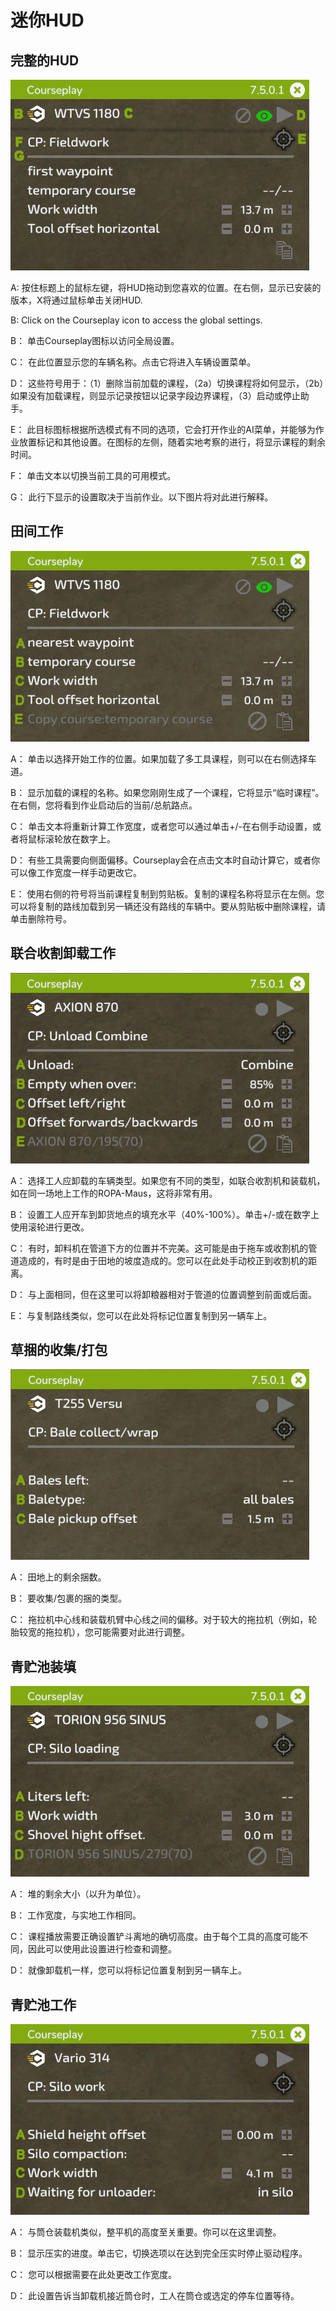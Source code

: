# 迷你HUD

## 完整的HUD

![Image](../assets/images/minihudhelp_general_0_0_478_305.png)

  
  
A: 按住标题上的鼠标左键，将HUD拖动到您喜欢的位置。在右侧，显示已安装的版本，X将通过鼠标单击关闭HUD.  
  
B: Click on the Courseplay icon to access the global settings.  
  
B： 单击Courseplay图标以访问全局设置。  
  
C： 在此位置显示您的车辆名称。点击它将进入车辆设置菜单。  
  
D： 这些符号用于：（1）删除当前加载的课程，（2a）切换课程将如何显示，（2b）如果没有加载课程，则显示记录按钮以记录字段边界课程，（3）启动或停止助手。  
  
E： 此目标图标根据所选模式有不同的选项，它会打开作业的AI菜单，并能够为作业放置标记和其他设置。在图标的左侧，随着实地考察的进行，将显示课程的剩余时间。  
  
F： 单击文本以切换当前工具的可用模式。  
  
G： 此行下显示的设置取决于当前作业。以下图片将对此进行解释。  
  


## 田间工作

![Image](../assets/images/minihudhelp_fieldwork_0_0_478_305.png)

  
  
A： 单击以选择开始工作的位置。如果加载了多工具课程，则可以在右侧选择车道。  
  
B： 显示加载的课程的名称。如果您刚刚生成了一个课程，它将显示“临时课程”。在右侧，您将看到作业启动后的当前/总航路点。  
  
C： 单击文本将重新计算工作宽度，或者您可以通过单击+/-在右侧手动设置，或者将鼠标滚轮放在数字上。  
  
D： 有些工具需要向侧面偏移。Courseplay会在点击文本时自动计算它，或者你可以像工作宽度一样手动更改它。  
  
E： 使用右侧的符号将当前课程复制到剪贴板。复制的课程名称将显示在左侧。您可以将复制的路线加载到另一辆还没有路线的车辆中。要从剪贴板中删除课程，请单击删除符号。  
  


## 联合收割卸载工作

![Image](../assets/images/minihudhelp_combineunload_0_0_478_305.png)

  
  
A： 选择工人应卸载的车辆类型。如果您有不同的类型，如联合收割机和装载机，如在同一场地上工作的ROPA-Maus，这将非常有用。  
  
B： 设置工人应开车到卸货地点的填充水平（40%-100%）。单击+/-或在数字上使用滚轮进行更改。  
  
C： 有时，卸料机在管道下方的位置并不完美。这可能是由于拖车或收割机的管道造成的，有时是由于田地的坡度造成的。您可以在此处手动校正到收割机的距离。  
  
D： 与上面相同，但在这里可以将卸粮器相对于管道的位置调整到前面或后面。  
  
E： 与复制路线类似，您可以在此处将标记位置复制到另一辆车上。  
  


## 草捆的收集/打包

![Image](../assets/images/minihudhelp_balecollect_0_0_478_305.png)

  
  
A： 田地上的剩余捆数。  
  
B： 要收集/包裹的捆的类型。  
  
C： 拖拉机中心线和装载机臂中心线之间的偏移。对于较大的拖拉机（例如，轮胎较宽的拖拉机），您可能需要对此进行调整。  
  


## 青贮池装填

![Image](../assets/images/minihudhelp_siloloader_0_0_478_305.png)

  
  
A： 堆的剩余大小（以升为单位）。  
  
B： 工作宽度，与实地工作相同。  
  
C： 课程播放需要正确设置铲斗离地的确切高度。由于每个工具的高度可能不同，因此可以使用此设置进行检查和调整。  
  
D： 就像卸载机一样，您可以将标记位置复制到另一辆车上。  
  


## 青贮池工作

![Image](../assets/images/minihudhelp_siloworker_0_0_478_305.png)

  
  
A： 与筒仓装载机类似，整平机的高度至关重要。你可以在这里调整。  
  
B： 显示压实的进度。单击它，切换选项以在达到完全压实时停止驱动程序。  
  
C： 您可以根据需要在此处更改工作宽度。  
  
D： 此设置告诉当卸载机接近筒仓时，工人在筒仓或选定的停车位置等待。  
  


